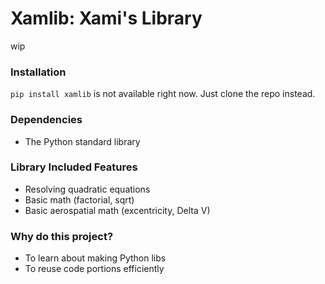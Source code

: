 # Xamlib: Xami's Library

wip

### Installation

`pip install xamlib` is not available right now. Just clone the repo instead.

### Dependencies

- The Python standard library

### Library Included Features

- Resolving quadratic equations
- Basic math (factorial, sqrt)
- Basic aerospatial math (excentricity, Delta V)

### Why do this project?

- To learn about making Python libs
- To reuse code portions efficiently